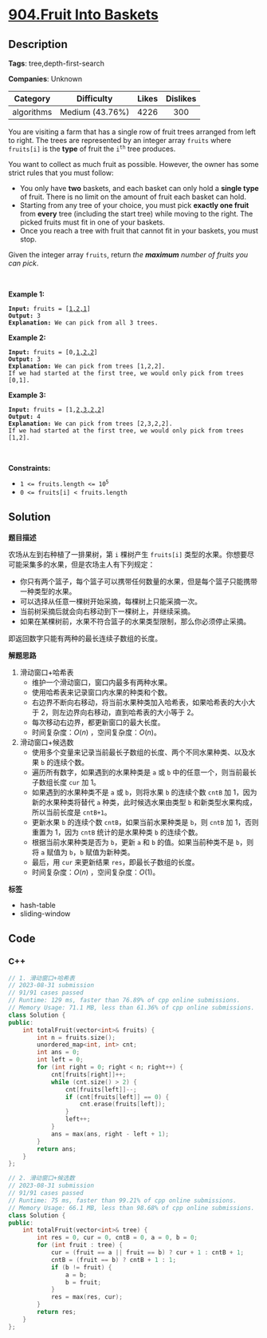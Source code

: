# [904.Fruit Into Baskets](https://leetcode.com/problems/fruit-into-baskets/description/)

## Description

**Tags**: tree,depth-first-search

**Companies**: Unknown

|  Category  |   Difficulty    | Likes | Dislikes |
| :--------: | :-------------: | :---: | :------: |
| algorithms | Medium (43.76%) | 4226  |   300    |

<p>You are visiting a farm that has a single row of fruit trees arranged from left to right. The trees are represented by an integer array <code>fruits</code> where <code>fruits[i]</code> is the <strong>type</strong> of fruit the <code>i<sup>th</sup></code> tree produces.</p>
<p>You want to collect as much fruit as possible. However, the owner has some strict rules that you must follow:</p>
<ul>
  <li>You only have <strong>two</strong> baskets, and each basket can only hold a <strong>single type</strong> of fruit. There is no limit on the amount of fruit each basket can hold.</li>
  <li>Starting from any tree of your choice, you must pick <strong>exactly one fruit</strong> from <strong>every</strong> tree (including the start tree) while moving to the right. The picked fruits must fit in one of your baskets.</li>
  <li>Once you reach a tree with fruit that cannot fit in your baskets, you must stop.</li>
</ul>
<p>Given the integer array <code>fruits</code>, return <em>the <strong>maximum</strong> number of fruits you can pick</em>.</p>
<p>&nbsp;</p>
<p><strong class="example">Example 1:</strong></p>
<pre><code><strong>Input:</strong> fruits = [<u>1,2,1</u>]
<strong>Output:</strong> 3
<strong>Explanation:</strong> We can pick from all 3 trees.</code></pre>
<p><strong class="example">Example 2:</strong></p>
<pre><code><strong>Input:</strong> fruits = [0,<u>1,2,2</u>]
<strong>Output:</strong> 3
<strong>Explanation:</strong> We can pick from trees [1,2,2].
If we had started at the first tree, we would only pick from trees [0,1].</code></pre>
<p><strong class="example">Example 3:</strong></p>
<pre><code><strong>Input:</strong> fruits = [1,<u>2,3,2,2</u>]
<strong>Output:</strong> 4
<strong>Explanation:</strong> We can pick from trees [2,3,2,2].
If we had started at the first tree, we would only pick from trees [1,2].</code></pre>
<p>&nbsp;</p>
<p><strong>Constraints:</strong></p>
<ul>
  <li><code>1 &lt;= fruits.length &lt;= 10<sup>5</sup></code></li>
  <li><code>0 &lt;= fruits[i] &lt; fruits.length</code></li>
</ul>

## Solution

**题目描述**

农场从左到右种植了一排果树，第 `i` 棵树产生 `fruits[i]` 类型的水果。你想要尽可能采集多的水果，但是农场主人有下列规定：

- 你只有两个篮子，每个篮子可以携带任何数量的水果，但是每个篮子只能携带一种类型的水果。
- 可以选择从任意一棵树开始采摘，每棵树上只能采摘一次。
- 当前树采摘后就会向右移动到下一棵树上，并继续采摘。
- 如果在某棵树前，水果不符合篮子的水果类型限制，那么你必须停止采摘。

即返回数字只能有两种的最长连续子数组的长度。

**解题思路**

1. 滑动窗口+哈希表
   - 维护一个滑动窗口，窗口内最多有两种水果。
   - 使用哈希表来记录窗口内水果的种类和个数。
   - 右边界不断向右移动，将当前水果种类加入哈希表，如果哈希表的大小大于 2，则左边界向右移动，直到哈希表的大小等于 2。
   - 每次移动右边界，都更新窗口的最大长度。
   - 时间复杂度：$O(n)$ ，空间复杂度：$O(n)$。
2. 滑动窗口+候选数
   - 使用多个变量来记录当前最长子数组的长度、两个不同水果种类、以及水果 `b` 的连续个数。
   - 遍历所有数字，如果遇到的水果种类是 `a` 或 `b` 中的任意一个，则当前最长子数组长度 `cur` 加 1。
   - 如果遇到的水果种类不是 `a` 或 `b`，则将水果 `b` 的连续个数 `cntB` 加 1，因为新的水果种类将替代 `a` 种类，此时候选水果由类型 `b` 和新类型水果构成，所以当前长度是 `cntB+1`。
   - 更新水果 `b` 的连续个数 `cntB`，如果当前水果种类是 `b`，则 `cntB` 加 1，否则重置为 1，因为 `cntB` 统计的是水果种类 `b` 的连续个数。
   - 根据当前水果种类是否为 `b`，更新 `a` 和 `b` 的值。如果当前种类不是 `b`，则将 `a` 赋值为 `b`，`b` 赋值为新种类。
   - 最后，用 `cur` 来更新结果 `res`，即最长子数组的长度。
   - 时间复杂度：$O(n)$ ，空间复杂度：$O(1)$。

**标签**

- hash-table
- sliding-window

<!-- code start -->
## Code

### C++

```cpp
// 1. 滑动窗口+哈希表
// 2023-08-31 submission
// 91/91 cases passed
// Runtime: 129 ms, faster than 76.89% of cpp online submissions.
// Memory Usage: 71.1 MB, less than 61.36% of cpp online submissions.
class Solution {
public:
    int totalFruit(vector<int>& fruits) {
        int n = fruits.size();
        unordered_map<int, int> cnt;
        int ans = 0;
        int left = 0;
        for (int right = 0; right < n; right++) {
            cnt[fruits[right]]++;
            while (cnt.size() > 2) {
                cnt[fruits[left]]--;
                if (cnt[fruits[left]] == 0) {
                    cnt.erase(fruits[left]);
                }
                left++;
            }
            ans = max(ans, right - left + 1);
        }
        return ans;
    }
};
```

```cpp
// 2. 滑动窗口+候选数
// 2023-08-31 submission
// 91/91 cases passed
// Runtime: 75 ms, faster than 99.21% of cpp online submissions.
// Memory Usage: 66.1 MB, less than 98.68% of cpp online submissions.
class Solution {
public:
    int totalFruit(vector<int>& tree) {
        int res = 0, cur = 0, cntB = 0, a = 0, b = 0;
        for (int fruit : tree) {
            cur = (fruit == a || fruit == b) ? cur + 1 : cntB + 1;
            cntB = (fruit == b) ? cntB + 1 : 1;
            if (b != fruit) {
                a = b;
                b = fruit;
            }
            res = max(res, cur);
        }
        return res;
    }
};
```

<!-- code end -->
